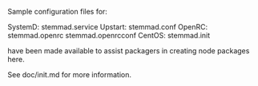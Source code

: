 Sample configuration files for:

SystemD: stemmad.service
Upstart: stemmad.conf
OpenRC:  stemmad.openrc
         stemmad.openrcconf
CentOS:  stemmad.init

have been made available to assist packagers in creating node packages here.

See doc/init.md for more information.
